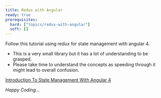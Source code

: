 ```yaml
---
title: Redux with Angular
ready: true
prerequisites:
  hard: ["topics/redux-with-angular"]
  soft: []
---
```

Follow this tutorial using redux for state management with angular 4.

- This is a very small library but it has a lot of understanding to be grasped. 
- Please take time to understand the concepts as speeding through it might lead to overall confusion. 

[Introduction To State Management With Angular 4](https://medium.com/codingthesmartway-com-blog/angular-and-redux-ecd22ea53492)

_Happy Coding..._
